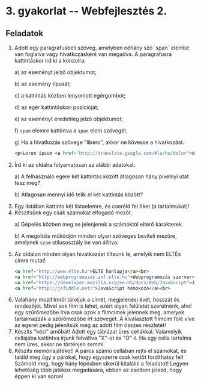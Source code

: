 # 3. gyakorlat -- Webfejlesztés 2.

Feladatok
---------

1. <!-- Alapok --> Adott egy paragrafusbeli szöveg, amelyben néhány szó `span` elembe van foglalva vagy hivatkozásként van megadva. A paragrafusra kattintáskor írd ki a konzolra:

    a) az eseményt jelző objektumot;

    b) az esemény típusát;

    c) a kattintás közben lenyomott egérgombot;

    d) az egér kattintáskori pozícióját;

    e) az eseményt eredetileg jelző objektumot;

    f) `span` elemre kattintva a `span` elem szövegét.

    g) Ha a hivatkozás szövege "libero", akkor ne kövesse a hivatkozást.

    ```html
    <p>Lorem ipsum <a href="http://translate.google.com/#la/hu/dolor">dolor</a> sit amet, <span>consectetur</span> adipiscing elit. <span>Proin ut faucibus justo.</span> Nullam vulputate iaculis blandit. Sed at placerat mi. Cras volutpat, urna sed accumsan dapibus, <a href="http://www.libero.hu">libero</a> massa cursus felis, eget consectetur libero orci ut sem. Fusce id mollis nibh. In vulputate et turpis eu semper. Sed pharetra tincidunt velit. Fusce pharetra eros vitae placerat luctus. <span>Fusce cursus ultrices tellus et lobortis.</span></p>
    ```
    
1. <!-- Eseményobjektum tulajdonságai --> Írd ki az oldalra folyamatosan az alábbi adatokat:
    
    a) A felhasználó egere két kattintás között átlagosan hány pixelnyi utat tesz meg?

    b) Átlagosan mennyi idő telik el két kattintás között? 

1. <!-- Eseményobjektum tulajdonságai --> Egy listában kattints két listaelemre, és cseréld fel őket (a tartalmukat)!

1. <!-- Alapértelmezett esemény letiltása --> Készítsünk egy csak számokat elfogadó mezőt. 
    
    a) Gépelés közben meg se jelenjenek a számoktól eltérő karakterek.
    
    b) A megoldás működjön minden olyan szöveges beviteli mezőre, amelynek `szam` stílusosztály be van állítva.

1. <!-- Alapértelmezett esemény letiltása --> Az oldalon minden olyan hivatkozást tiltsunk le, amelyik nem ELTÉs címre mutat!
    
    ~~~html
    <a href="http://www.elte.hu">ELTE honlapja</a><br>
    <a href="http://webprogramozas.inf.elte.hu">Webprogramozás szerver</a><br>
    <a href="https://developer.mozilla.org/en-US/docs/Web/JavaScript">JavaScript referencia</a><br>
    <a href="http://jsfiddle.net/">JavaScript homokozó</a><br>
    ~~~

1. <!-- Delegálás -->Valahány mozifilmről tároljuk a címét, megjelenési évét, hosszát és rendezőjét. Mivel sok film is lehet, ezért olyan felületet szeretnénk, ahol egy szűrőmezőbe írva csak azok a filmcímek jelennek meg, amelyek tartalmazzák a szűrőmezőbe írt szöveget. A kiválasztott filmcím fölé víve az egeret pedig jelenítsük meg az adott film összes részletét!

1. <!-- Delegálás -->Készíts "kézi" amőbát! Adott egy táblázat üres cellákkal. Valamelyik cellájába kattintva írjunk felváltva "X"-et és "O"-t. Ha egy cella tartalma nem üres, akkor ne történjen semmi.

1. <!-- Delegálás -->Készíts memóriajátékot! A páros számú cellában rejts el számokat, és találd meg úgy a párokat, hogy egyszerre csak kettőt fordíthatsz fel! Számold meg, hogy hány lépésben sikerül kitalálni a feladatot! Legyen lehetőség több játékos megadására, ebben az esetben jelezd, hogy éppen ki van soron!

